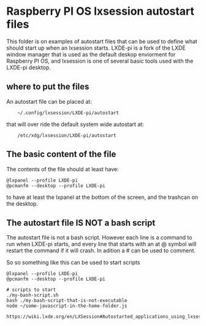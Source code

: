 #  Raspberry PI OS lxsession autostart files

This folder is on examples of autostart files that can be used to define what should start up when an lxsession starts. LXDE-pi is a fork of the LXDE window manager that is used as the default deskop enviorment for Raspberry PI OS, and lxsession is one of several basic tools used with the LXDE-pi desktop.

## where to put the files

An autostart file can be placed at: 

```
    ~/.config/lxsession/LXDE-pi/autostart 
```
that will over ride the default system wide autostart at:

```
    /etc/xdg/lxsession/LXDE-pi/autostart
```

## The basic content of the file

The contents of the file should at least have:

```
@lxpanel --profile LXDE-pi
@pcmanfm --desktop --profile LXDE-pi
```

to have at least the lxpanel at the bottom of the screen, and the trashcan on the desktop.

## The autostart file IS NOT a bash script

The autostart file is not a bash script. However each line is a command to run when LXDE-pi starts, and every line that starts with an at \@ symbol will restart the command if it will crash. In adition a # can be used to comment.

So so something like this can be used to start scripts
```
@lxpanel --profile LXDE-pi
@pcmanfm --desktop --profile LXDE-pi
 
# scripts to start
./my-bash-script.sh
bash ./my-bash-script-that-is-not-executable
node ~/some-javascript-in-the-home-folder.js
```

```
https://wiki.lxde.org/en/LXSession#Autostarted_applications_using_lxsession
```